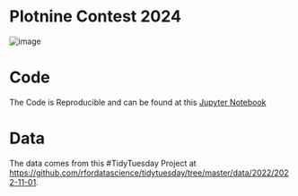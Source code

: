 # Plotnine Contest 2024

![image](https://github.com/user-attachments/assets/0bedf1c2-c371-4d8b-bcb0-71857c0b9330)

# Code 
The Code is Reproducible and can be found at this [Jupyter Notebook](https://github.com/deepdk/Plotnine_contest_2024/blob/main/horror_movies.ipynb)

# Data
The data comes from this #TidyTuesday Project at https://github.com/rfordatascience/tidytuesday/tree/master/data/2022/2022-11-01.
